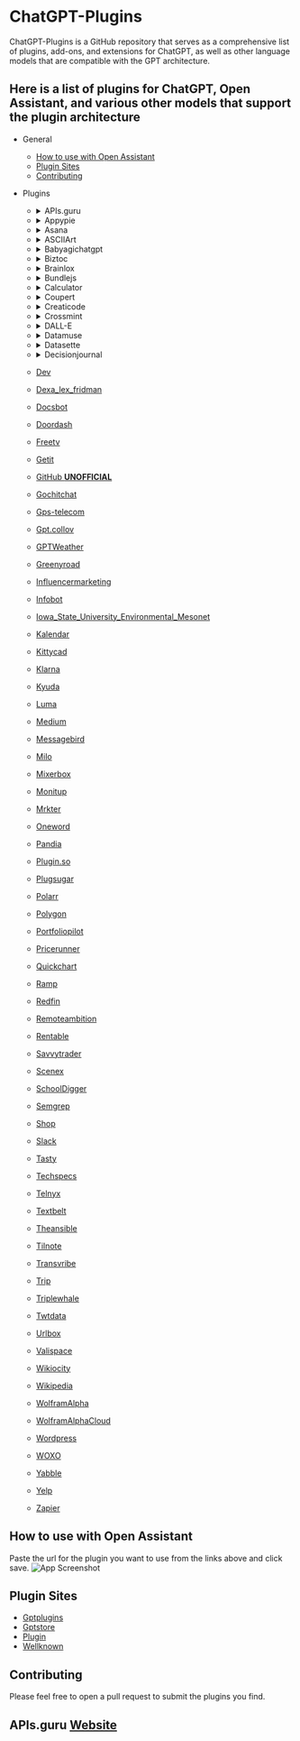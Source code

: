 # ChatGPT-Plugins

ChatGPT-Plugins is a GitHub repository that serves as a comprehensive list of plugins, add-ons, and extensions for ChatGPT, as well as other language models that are compatible with the GPT architecture.

## Here is a list of plugins for ChatGPT, Open Assistant, and various other models that support the plugin architecture

- General

  - [How to use with Open Assistant](#How-to-use-with-Open-Assistant)
  - [Plugin Sites](#Plugin-Sites)
  - [Contributing](#Contributing)

- Plugins

  - <details>
    <summary>APIs.guru</summary>

    Plugin for accessing APIs.guru OpenAPI Directory.

    [Website](https://apis.guru/)

    [Plugin](https://apis.guru/.well-known/ai-plugin.json)

    </details>

  - <details>
    <summary>Appypie</summary>

    Plugin for Appypie, a no-code app development platform that allows users to create mobile apps without writing a single line of code.

    [Website](https://appypie.com)

    [Plugin](https://www.appypie.com/.well-known/ai-plugin.json)

    </details>

  - <details>
    <summary>Asana</summary>

    Asana is a project management tool that helps teams track their work and collaborate more effectively.

    [Website](https://asana.com/)

    [Plugin](https://app.asana.com/.well-known/ai-plugin.json)

    </details>

  - <details>
    <summary>ASCIIArt</summary>

    ASCIIArt is a plugin that generates ASCII art from text.

    [Plugin](https://chatgpt-plugin-ts.transitive-bullshit.workers.dev/.well-known/ai-plugin.json)

    </details>

  - <details>
    <summary>Babyagichatgpt</summary>

    Plugin for running autonomous agents to complete a final goal using BabyAGI.

    [Plugin](https://babyagichatgpt.skirano.repl.co/.well-known/ai-plugin.json)

    </details>

  - <details>
    <summary>Biztoc</summary>

    Plugin for querying BizToc for business news.

    [Website](https://biztoc.com/)

    [Plugin](https://biztoc.com/.well-known/ai-plugin.json)

    </details>

  - <details>
    <summary>Brainlox</summary>

    An AI-based Learn to Code platform is a personalized and interactive tool that utilizes machine learning algorithms to provide tailored guidance and real-time feedback to users learning a wide range of programming languages.

    [Website](https://brainlox.ai/)

    [Plugin](https://brainlox.ai/.well-known/ai-plugin.json)

    </details>

  - <details>
    <summary>Bundlejs</summary>

    BundleJS is an online tool that can bundle your projects, minify them, and show their gzip and brotli size, without having to install any npm packages, with typescript support, and it can treeshake and bundle multiple packages together.

    [Website](https://bundlejs.com/about)

    [Plugin](https://deno.bundlejs.com/.well-known/ai-plugin.json)

    </details>

  - <details>
    <summary>Calculator</summary>

    Calculator is a plugin that allows you to perform arithmetic calculations.

    [Plugin](https://chat-calculator-plugin.supportmirage.repl.co/.well-known/ai-plugin.json)

    </details>

  - <details>
    <summary>Coupert</summary>

    Coupert is a browser extension that automatically finds and applies coupon codes at checkout with a single click.

    [Website](https://www.coupert.com/)

    [Plugin](https://www.coupert.com/.well-known/ai-plugin.json)

    </details>

  - <details>
    <summary>Creaticode</summary>

    Creaticode is a platform that allows you to generate text using various language models.

    [Plugin](https://openai.creaticode.com/.well-known/ai-plugin.json)

    </details>

  - <details>
    <summary>Crossmint</summary>

    Crossmint is a tool for NFT creators to accept credit card payments.

    [Website](https://www.crossmint.com/)

    [Plugin](https://www.crossmint.com/.well-known/ai-plugin.json)

    </details>

  - <details>
    <summary>DALL-E</summary>

    DALL-E is a plugin that generates images from text.

    [Website](https://openai.com/product/dall-e-2)

    [Plugin](https://api.openai.com/.well-known/ai-plugin.json)

    </details>

  - <details>

    <summary>Datamuse</summary>

    Datamuse is a collection of websites, mobile apps, and APIs designed to help people create and communicate more effectively.

    [Website](https://datamuse.com/)

    [Plugin](https://datamuse.com/.well-known/ai-plugin.json)

    </details>

  - <details>

    <summary>Datasette</summary>

    Datasette is an open source multi-tool for exploring and publishing data

    [Website](https://datasette.io/)

    [Plugin](https://datasette.io/.well-known/ai-plugin.json)

    </details>

  - <details>

    <summary>Decisionjournal</summary>

    Decision Journal is a decision making analytics platform. Helping you document, review, and analyze your decision making.

    [Website](https://decisionjournalapp.com/)

    [Plugin](https://decisionjournalapp.com/.well-known/ai-plugin.json)

    </details>

  - [Dev](https://dev.to/.well-known/ai-plugin.json)
  - [Dexa_lex_fridman](https://chatgpt-plugin-dexa-lex-fridman.transitive-bullshit.workers.dev/.well-known/ai-plugin.json)
  - [Docsbot](https://docsbot.ai/.well-known/ai-plugin.json)
  - [Doordash](https://consumer-mobile-bff.doordash.com/v1/aichat/static/ai-plugin.json)
  - [Freetv](https://www.freetv-app.com/.well-known/ai-plugin.json)
  - [Getit](https://api.getit.ai/.well_known/ai-plugin.json)
  - [GitHub **UNOFFICIAL**](https://gh-plugin.teammait.com/.well-known/ai-plugin.json)
  - [Gochitchat](https://gochitchat.ai/.well-known/ai-plugin.json)
  - [Gps-telecom](https://www.gps-telecom.com/.well-known/ai-plugin.json)
  - [Gpt.collov](https://gpt.collov.com/.well-known/ai-plugin.json)
  - [GPTWeather](https://gptweather.skirano.repl.co/.well-known/ai-plugin.json)
  - [Greenyroad](https://www.greenyroad.com/.well-known/ai-plugin.json)
  - [Influencermarketing](https://influencermarketing.ai/.well-known/ai-plugin.json)
  - [Infobot](https://infobot.ai/.well-known/ai-plugin.json)
  - [Iowa_State_University_Environmental_Mesonet](https://mesonet.agron.iastate.edu/.well-known/ai-plugin.json)
  - [Kalendar](https://kalendar.ai/.well-known/ai-plugin.json)
  - [Kittycad](https://api.kittycad.io/.well-known/ai-plugin.json)
  - [Klarna](https://www.klarna.com/.well-known/ai-plugin.json)
  - [Kyuda](https://www.kyuda.io/.well-known/ai-plugin.json)
  - [Luma](https://lu.ma/.well-known/ai-plugin.json)
  - [Medium](https://medium.com/.well-known/ai-plugin.json)
  - [Messagebird](https://messagebird.com/.well-known/ai-plugin.json)
  - [Milo](https://www.joinmilo.com/.well-known/ai-plugin.json)
  - [Mixerbox](https://www.mixerbox.com/.well-known/ai-plugin.json)
  - [Monitup](https://www.monitup.com/.well-known/ai-plugin.json)
  - [Mrkter](https://mrkter.io/.well-known/ai-plugin.json)
  - [Oneword](https://oneword.domains/.well-known/ai-plugin.json)
  - [Pandia](https://pandia.pro/.well-known/ai-plugin.json/)
  - [Plugin.so](https://plugin.so/.well-known/ai-plugin.json)
  - [Plugsugar](https://websearch.plugsugar.com/.well-known/ai-plugin.json)
  - [Polarr](https://polarr.co/.well-known/ai-plugin.json)
  - [Polygon](https://polygon.io/.well-known/ai-plugin.json)
  - [Portfoliopilot](https://portfoliopilot.com/.well-known/ai-plugin.json)
  - [Pricerunner](https://www.pricerunner.com/.well-known/ai-plugin.json)
  - [Quickchart](https://quickchart.io/.well-known/ai-plugin.json)
  - [Ramp](https://ramp.com/.well-known/ai-plugin.json)
  - [Redfin](https://www.redfin.com/.well-known/ai-plugin.json)
  - [Remoteambition](https://remoteambition.com/.well-known/ai-plugin.json)
  - [Rentable](https://www.rentable.co/.well-known/ai-plugin.json)
  - [Savvytrader](https://savvytrader.com/.well-known/ai-plugin.json)
  - [Scenex](https://scenex.jina.ai/.well-known/ai-plugin.json)
  - [SchoolDigger](https://www.schooldigger.com/.well-known/ai-plugin.json)
  - [Semgrep](https://semgrep.dev/.well-known/ai-plugin.json)
  - [Shop](https://server.shop.app/.well-known/ai-plugin.json)
  - [Slack](https://slack.com/.well-known/ai-plugin.json)
  - [Tasty](https://api.tasty.co/.well-known/ai-plugin.json)
  - [Techspecs](https://preview.techspecs.io/.well-known/ai-plugin.json)
  - [Telnyx](https://telnyx.com/.well-known/ai-plugin.json)
  - [Textbelt](https://textbelt.com/.well-known/ai-plugin.json)
  - [Theansible](https://www.theansible.ai/.well-known/ai-plugin.json)
  - [Tilnote](https://tilnote.io/.well-known/ai-plugin.json)
  - [Transvribe](https://www.transvribe.com/.well-known/ai-plugin.json)
  - [Trip](https://www.trip.com/.well-known/ai-plugin.json)
  - [Triplewhale](https://api.triplewhale.com/.well-known/ai-plugin.json)
  - [Twtdata](https://www.twtdata.com/.well-known/ai-plugin.json)
  - [Urlbox](https://www.urlbox.io/.well-known/ai-plugin.json)
  - [Valispace](https://www.valispace.com/.well-known/ai-plugin.json)
  - [Wikiocity](https://api.wikiocity.com/.well-known/ai-plugin.json)
  - [Wikipedia](https://oasst-plugins.dumbserg.al:2083/plugins/wikipedia-plugin.json)
  - [WolframAlpha](https://www.wolframalpha.com/.well-known/ai-plugin.json)
  - [WolframAlphaCloud](https://www.wolframcloud.com/.well-known/ai-plugin.json)
  - [Wordpress](https://public-api.wordpress.com/.well-known/ai-plugin.json)
  - [WOXO](https://woxo.tech/.well-known/ai-plugin.json)
  - [Yabble](https://yabblezone.net/.well-known/ai-plugin.json)
  - [Yelp](https://api.yelp.com/.well-known/ai-plugin.json)
  - [Zapier](https://zapier.com/.well-known/ai-plugin.json)

## How to use with Open Assistant

Paste the url for the plugin you want to use from the links above and click save.
![App Screenshot](https://cdn.jsdelivr.net/gh/targed/GPT-Plugins@main/Media/OA-Plugins.png)

## Plugin Sites

- [Gptplugins](https://www.gptplugins.app/)
- [Gptstore](https://gptstore.ai/)
- [Plugin](https://plugin.so/)
- [Wellknown](https://www.wellknown.ai/)

## Contributing

Please feel free to open a pull request to submit the plugins you find.

## APIs.guru [Website](https://apis.guru/)

